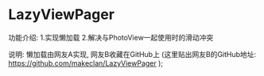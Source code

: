 # LazyViewPager

功能介绍:
	1.实现懒加载
	2.解决与PhotoView一起使用时的滑动冲突

说明: 懒加载由网友A实现, 网友B收藏在GitHub上 (这里贴出网友B的GitHub地址: https://github.com/makeclan/LazyViewPager );
